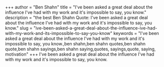 +++
author = "Ben Shahn"
title = "I've been asked a great deal about the influence I've had with my work and it's impossible to say, you know."
description = "the best Ben Shahn Quote: I've been asked a great deal about the influence I've had with my work and it's impossible to say, you know."
slug = "ive-been-asked-a-great-deal-about-the-influence-ive-had-with-my-work-and-its-impossible-to-say-you-know"
keywords = "I've been asked a great deal about the influence I've had with my work and it's impossible to say, you know.,ben shahn,ben shahn quotes,ben shahn quote,ben shahn sayings,ben shahn saying,quotes, sayings,quote, saying, motivation"
+++
I've been asked a great deal about the influence I've had with my work and it's impossible to say, you know.
